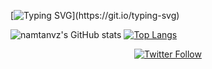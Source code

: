 <!-- Badges template - https://github.com/badges/shields -->

[![Typing SVG](https://readme-typing-svg.herokuapp.com?font=&color=1DA1F2&lines=Welcome+to+my+profile!)](https://git.io/typing-svg)

![namtanvz's GitHub stats](https://github-readme-stats.vercel.app/api?username=namtanvz&show_icons=false&theme=react&hide_title=false&custom_title=My-Github-Stats)
[![Top Langs](https://github-readme-stats.vercel.app/api/top-langs/?username=namtanvz&theme=react&hide_title=false&layout=default&custom_title=My-Coding-Stats)](https://github.com/anuraghazra/github-readme-stats)

<p align="center">
    <a href="https://twitter.com/namtanvz">
        <img alt="Twitter Follow" src="https://img.shields.io/twitter/follow/namtanvz?color=%231DA1F2&label=twitter&logo=twitter&logoColor=%231DA1F2&style=for-the-badge">
    </a> 
</p>
   
   
   
   
